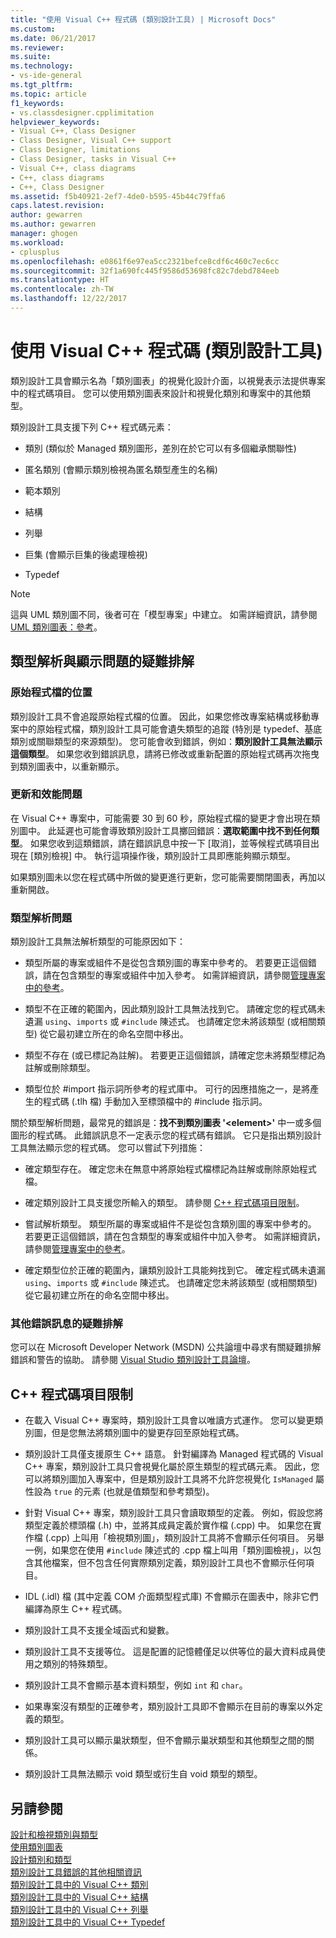 ```yaml
---
title: "使用 Visual C++ 程式碼 (類別設計工具) | Microsoft Docs"
ms.custom: 
ms.date: 06/21/2017
ms.reviewer: 
ms.suite: 
ms.technology:
- vs-ide-general
ms.tgt_pltfrm: 
ms.topic: article
f1_keywords:
- vs.classdesigner.cpplimitation
helpviewer_keywords:
- Visual C++, Class Designer
- Class Designer, Visual C++ support
- Class Designer, limitations
- Class Designer, tasks in Visual C++
- Visual C++, class diagrams
- C++, class diagrams
- C++, Class Designer
ms.assetid: f5b40921-2ef7-4de0-b595-45b44c79ffa6
caps.latest.revision: 
author: gewarren
ms.author: gewarren
manager: ghogen
ms.workload:
- cplusplus
ms.openlocfilehash: e0861f6e97ea5cc2321befce8cdf6c460c7ec6cc
ms.sourcegitcommit: 32f1a690fc445f9586d53698fc82c7debd784eeb
ms.translationtype: HT
ms.contentlocale: zh-TW
ms.lasthandoff: 12/22/2017
---
```

# <a name="working-with-visual-c-code-class-designer"></a>使用 Visual C++ 程式碼 (類別設計工具)
類別設計工具會顯示名為「類別圖表」的視覺化設計介面，以視覺表示法提供專案中的程式碼項目。 您可以使用類別圖表來設計和視覺化類別和專案中的其他類型。  

類別設計工具支援下列 C++ 程式碼元素：  

-   類別 (類似於 Managed 類別圖形，差別在於它可以有多個繼承關聯性)  

-   匿名類別 (會顯示類別檢視為匿名類型產生的名稱)  

-   範本類別  

-   結構  

-   列舉  

-   巨集 (會顯示巨集的後處理檢視)  

-   Typedef  

> [!NOTE]
>  這與 UML 類別圖不同，後者可在「模型專案」中建立。 如需詳細資訊，請參閱 [UML 類別圖表：參考](../../modeling/uml-class-diagrams-reference.md)。  

## <a name="troubleshooting-type-resolution-and-display-issues"></a>類型解析與顯示問題的疑難排解  

### <a name="location-of-source-files"></a>原始程式檔的位置  
類別設計工具不會追蹤原始程式檔的位置。 因此，如果您修改專案結構或移動專案中的原始程式檔，類別設計工具可能會遺失類型的追蹤 (特別是 typedef、基底類別或關聯類型的來源類型)。 您可能會收到錯誤，例如：**類別設計工具無法顯示這個類型**。 如果您收到錯誤訊息，請將已修改或重新配置的原始程式碼再次拖曳到類別圖表中，以重新顯示。  

### <a name="update-and-performance-issues"></a>更新和效能問題  
在 Visual C++ 專案中，可能需要 30 到 60 秒，原始程式檔的變更才會出現在類別圖中。 此延遲也可能會導致類別設計工具擲回錯誤：**選取範圍中找不到任何類型**。 如果您收到這類錯誤，請在錯誤訊息中按一下 [取消]，並等候程式碼項目出現在 [類別檢視] 中。 執行這項操作後，類別設計工具即應能夠顯示類型。  

如果類別圖未以您在程式碼中所做的變更進行更新，您可能需要關閉圖表，再加以重新開啟。  

### <a name="type-resolution-issues"></a>類型解析問題  
類別設計工具無法解析類型的可能原因如下：  
  
-   類型所屬的專案或組件不是從包含類別圖的專案中參考的。 若要更正這個錯誤，請在包含類型的專案或組件中加入參考。 如需詳細資訊，請參閱[管理專案中的參考](../managing-references-in-a-project.md)。  
  
-   類型不在正確的範圍內，因此類別設計工具無法找到它。 請確定您的程式碼未遺漏 `using`、`imports` 或 `#include` 陳述式。 也請確定您未將該類型 (或相關類型) 從它最初建立所在的命名空間中移出。  

-   類型不存在 (或已標記為註解)。 若要更正這個錯誤，請確定您未將類型標記為註解或刪除類型。  

-   類型位於 #import 指示詞所參考的程式庫中。 可行的因應措施之一，是將產生的程式碼 (.tlh 檔) 手動加入至標頭檔中的 #include 指示詞。  

關於類型解析問題，最常見的錯誤是：**找不到類別圖表 '\<element>'** 中一或多個圖形的程式碼。 此錯誤訊息不一定表示您的程式碼有錯誤。 它只是指出類別設計工具無法顯示您的程式碼。 您可以嘗試下列措施：  

-   確定類型存在。 確定您未在無意中將原始程式檔標記為註解或刪除原始程式檔。  

-   確定類別設計工具支援您所輸入的類型。 請參閱 [C++ 程式碼項目限制](#limitations)。  

-   嘗試解析類型。 類型所屬的專案或組件不是從包含類別圖的專案中參考的。 若要更正這個錯誤，請在包含類型的專案或組件中加入參考。 如需詳細資訊，請參閱[管理專案中的參考](../managing-references-in-a-project.md)。  

-   確定類型位於正確的範圍內，讓類別設計工具能夠找到它。 確定程式碼未遺漏 `using`、`imports` 或 `#include` 陳述式。 也請確定您未將該類型 (或相關類型) 從它最初建立所在的命名空間中移出。  

### <a name="troubleshooting-other-error-messages"></a>其他錯誤訊息的疑難排解  
您可以在 Microsoft Developer Network (MSDN) 公共論壇中尋求有關疑難排解錯誤和警告的協助。 請參閱 [Visual Studio 類別設計工具論壇](http://go.microsoft.com/fwlink/?linkid=160754)。  

##  <a name="limitations"></a> C++ 程式碼項目限制  

-   在載入 Visual C++ 專案時，類別設計工具會以唯讀方式運作。 您可以變更類別圖，但是您無法將類別圖中的變更存回至原始程式碼。  

-   類別設計工具僅支援原生 C++ 語意。 針對編譯為 Managed 程式碼的 Visual C++ 專案，類別設計工具只會視覺化屬於原生類型的程式碼元素。 因此，您可以將類別圖加入專案中，但是類別設計工具將不允許您視覺化 `IsManaged` 屬性設為 `true` 的元素 (也就是值類型和參考類型)。  

-   針對 Visual C++ 專案，類別設計工具只會讀取類型的定義。 例如，假設您將類型定義於標頭檔 (.h) 中，並將其成員定義於實作檔 (.cpp) 中。 如果您在實作檔 (.cpp) 上叫用「檢視類別圖」，類別設計工具將不會顯示任何項目。 另舉一例，如果您在使用 `#include` 陳述式的 .cpp 檔上叫用「類別圖檢視」，以包含其他檔案，但不包含任何實際類別定義，類別設計工具也不會顯示任何項目。  

-   IDL (.idl) 檔 (其中定義 COM 介面類型程式庫) 不會顯示在圖表中，除非它們編譯為原生 C++ 程式碼。  

-   類別設計工具不支援全域函式和變數。  

-   類別設計工具不支援等位。 這是配置的記憶體僅足以供等位的最大資料成員使用之類別的特殊類型。  

-   類別設計工具不會顯示基本資料類型，例如 `int` 和 `char`。  

-   如果專案沒有類型的正確參考，類別設計工具即不會顯示在目前的專案以外定義的類型。  

-   類別設計工具可以顯示巢狀類型，但不會顯示巢狀類型和其他類型之間的關係。  

-   類別設計工具無法顯示 void 類型或衍生自 void 類型的類型。  

## <a name="see-also"></a>另請參閱
[設計和檢視類別與類型](designing-and-viewing-classes-and-types.md)   
[使用類別圖表](working-with-class-diagrams.md)   
[設計類別和類型](designing-classes-and-types.md)   
[類別設計工具錯誤的其他相關資訊](additional-information-about-errors.md)   
[類別設計工具中的 Visual C++ 類別](visual-cpp-classes.md)   
[類別設計工具中的 Visual C++ 結構](visual-cpp-structures.md)   
[類別設計工具中的 Visual C++ 列舉](visual-cpp-enumerations.md)   
[類別設計工具中的 Visual C++ Typedef](visual-cpp-typedefs.md)
